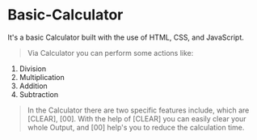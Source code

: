 # Basic-Calculator
It's a basic Calculator built with the use of HTML, CSS, and JavaScript.
>Via Calculator you can perform some actions like:
1) Division
2) Multiplication
3) Addition
4) Subtraction
>In the Calculator there are two specific features include, which are  [CLEAR], [00].
>With the help of [CLEAR] you can easily clear your whole Output,
and [00] help's you to reduce the calculation time.   
